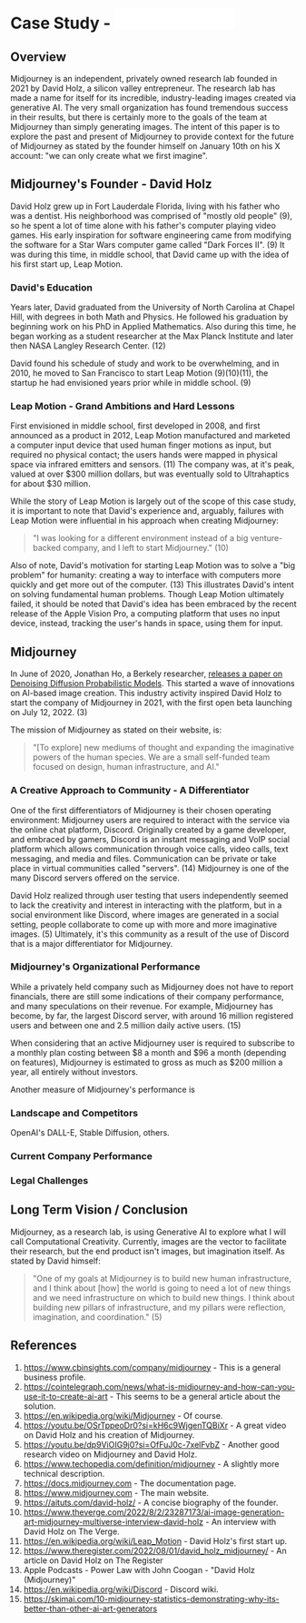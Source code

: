 # Case Study - ![Midjourney Logo](midjourney.png)

## Overview
Midjourney is an independent, privately owned research lab founded in 2021 by David Holz, a silicon valley entrepreneur.  The research lab has made a name for itself for its incredible, industry-leading images created via generative AI.  The very small organization has found tremendous success in their results, but there is certainly more to the goals of the team at Midjourney than simply generating images.  The intent of this paper is to explore the past and present of Midjourney to provide context for the future of Midjourney as stated by the founder himself on January 10th on his X account: "we can only create what we first imagine".

## Midjourney's Founder - David Holz
David Holz grew up in Fort Lauderdale Florida, living with his father who was a dentist.  His neighborhood was comprised of "mostly old people" (9), so he spent a lot of time alone with his father's computer playing video games.  His early inspiration for software engineering came from modifying the software for a Star Wars computer game called "Dark Forces II". (9)  It was during this time, in middle school, that David came up with the idea of his first start up, Leap Motion.

### David's Education
Years later, David graduated from the University of North Carolina at Chapel Hill, with degrees in both Math and Physics.  He followed his graduation by beginning work on his PhD in Applied Mathematics.  Also during this time, he began working as a student researcher at the Max Planck Institute and later then NASA Langley Research Center. (12)

David found his schedule of study and work to be overwhelming, and in 2010, he moved to San Francisco to start Leap Motion (9)(10)(11), the startup he had envisioned years prior while in middle school. (9)

### Leap Motion - Grand Ambitions and Hard Lessons
First envisioned in middle school, first developed in 2008, and first announced as a product in 2012, Leap Motion manufactured and marketed a computer input device that used human finger motions as input, but required no physical contact; the users hands were mapped in physical space via infrared emitters and sensors. (11)  The company was, at it's peak, valued at over $300 million dollars, but was eventually sold to Ultrahaptics for about $30 million.  

While the story of Leap Motion is largely out of the scope of this case study, it is important to note that David's experience and, arguably, failures with Leap Motion were influential in his approach when creating Midjourney:

>"I was looking for a different environment instead of a big venture-backed company, and I left to start Midjourney." (10)

Also of note, David's motivation for starting Leap Motion was to solve a "big problem" for humanity: creating a way to interface with computers more quickly and get more out of the computer. (13)  This illustrates David's intent on solving fundamental human problems.  Though Leap Motion ultimately failed, it should be noted that David's idea has been embraced by the recent release of the Apple Vision Pro, a computing platform that uses no input device, instead, tracking the user's hands in space, using them for input.

## Midjourney
In June of 2020, Jonathan Ho, a Berkely researcher, [releases a paper on Denoising Diffusion Probabilistic Models](https://arxiv.org/abs/2006.11239).  This started a wave of innovations on AI-based image creation.  This industry activity inspired David Holz to start the company of Midjourney in 2021, with the first open beta launching on July 12, 2022. (3)

The mission of Midjourney as stated on their website, is: 

> "\[To explore] new mediums of thought and expanding the imaginative powers of the human species.  We are a small self-funded team focused on design, human infrastructure, and AI."

### A Creative Approach to Community - A Differentiator
One of the first differentiators of Midjourney is their chosen operating environment: Midjourney users are required to interact with the service via the online chat platform, Discord.  Originally created by a game developer, and embraced by gamers, Discord is an instant messaging and VoIP social platform which allows communication through voice calls, video calls, text messaging, and media and files. Communication can be private or take place in virtual communities called "servers". (14) Midjourney is one of the many Discord servers offered on the service. 

David Holz realized through user testing that users independently seemed to lack the creativity and interest in interacting with the platform, but in a social environment like Discord, where images are generated in a social setting, people collaborate to come up with more and more imaginative images. (5) Ultimately, it's this community as a result of the use of Discord that is a major differentiator for Midjourney.

### Midjourney's Organizational Performance
While a privately held company such as Midjourney does not have to report financials, there are still some indications of their company performance, and many speculations on their revenue.  For example, Midjourney has become, by far, the largest Discord server, with around 16 million registered users and between one and 2.5 million daily active users. (15)  

When considering that an active Midjourney user is required to subscribe to a monthly plan costing between $8 a month and $96 a month \(depending on features), Midjourney is estimated to gross as much as $200 million a year, all entirely without investors.

Another measure of Midjourney's performance is 

### Landscape and Competitors
OpenAI's DALL-E, Stable Diffusion, others.

### Current Company Performance
### Legal Challenges

## Long Term Vision / Conclusion
Midjourney, as a research lab, is using Generative AI to explore what I will call Computational Creativity.  Currently, images are the vector to facilitate their research, but the end product isn't images, but imagination itself.  As stated by David himself: 

>"One of my goals at Midjourney is to build new human infrastructure, and I think about \[how] the world is going to need a lot of new things and we need infrastructure on which to build new things.  I think about building new pillars of infrastructure, and my pillars were reflection, imagination, and coordination." (5)


## References

1. https://www.cbinsights.com/company/midjourney - This is a general business profile.
2. https://cointelegraph.com/news/what-is-midjourney-and-how-can-you-use-it-to-create-ai-art - This seems to be a general article about the solution.
3. https://en.wikipedia.org/wiki/Midjourney - Of course.
4. https://youtu.be/OSrTppeoDr0?si=kH6c9WjgenTQBiXr - A great video on David Holz and his creation of Midjourney.
5. https://youtu.be/dp9ViOIG9j0?si=OfFuJ0c-7xelFvbZ - Another good research video on Midjourney and David Holz.
6. https://www.techopedia.com/definition/midjourney - A slightly more technical description.
7. https://docs.midjourney.com - The documentation page.
8. https://www.midjourney.com - The main website.
9. https://aituts.com/david-holz/ - A concise biography of the founder.
10. https://www.theverge.com/2022/8/2/23287173/ai-image-generation-art-midjourney-multiverse-interview-david-holz - An interview with David Holz on The Verge.
11. https://en.wikipedia.org/wiki/Leap_Motion - David Holz's first start up.
12. https://www.theregister.com/2022/08/01/david_holz_midjourney/ - An article on David Holz on The Register
13. Apple Podcasts - Power Law with John Coogan - "David Holz (Midjourney)"
14. https://en.wikipedia.org/wiki/Discord - Discord wiki.
15. https://skimai.com/10-midjourney-statistics-demonstrating-why-its-better-than-other-ai-art-generators


